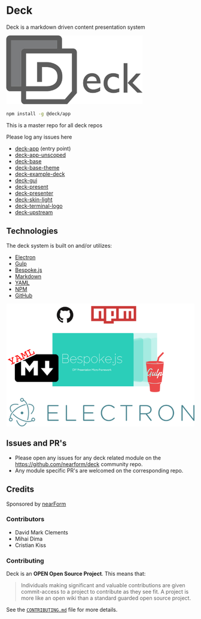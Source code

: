 # Deck

Deck is a markdown driven content presentation system

![](deck-logo.png)

```sh
npm install -g @deck/app
```

This is a master repo for all deck repos

Please log any issues here

* [deck-app](https://github.com/nearform/deck-app)  (entry point)
* [deck-app-unscoped](https://github.com/nearform/deck-app-unscoped)
* [deck-base](https://github.com/nearform/deck-base)
* [deck-base-theme](https://github.com/nearform/deck-base-theme)
* [deck-example-deck](https://github.com/nearform/deck-example-deck)
* [deck-gui](https://github.com/nearform/deck-gui)
* [deck-present](https://github.com/nearform/deck-present)
* [deck-presenter](https://github.com/nearform/deck-presenter)
* [deck-skin-light](https://github.com/nearform/deck-skin-light)
* [deck-terminal-logo](https://github.com/nearform/deck-terminal-logo)
* [deck-upstream](https://github.com/nearform/deck-upstream)


## Technologies

The deck system is built on and/or utilizes:

* [Electron](http://electron.atom.io)
* [Gulp](http://gulpjs.com/)
* [Bespoke.js](http://markdalgleish.com/projects/bespoke.js/)
* [Markdown](https://daringfireball.net/projects/markdown/)
* [YAML](http://yaml.org)
* [NPM](http://npmjs.org)
* [GitHub](http://github.com)

![](anatomy.png)

## Issues and PR's

* Please open any issues for any deck related module on the <https://github.com/nearform/deck> community repo.
* Any module specific PR's are welcomed on the corresponding repo.

## Credits

Sponsored by <a href="http://nearform.com">nearForm</a>

### Contributors

  * David Mark Clements
  * Mihai Dima
  * Cristian Kiss

### Contributing

Deck is an **OPEN Open Source Project**. This means that:

> Individuals making significant and valuable contributions are given commit-access to a project to contribute as they see fit. A project is more like an open wiki than a standard guarded open source project.

See the [`CONTRIBUTING.md`](CONTRIBUTING.md) file for more details.

